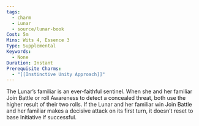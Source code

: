 ```yaml
---
tags:
  - charm
  - Lunar
  - source/lunar-book
Cost: 5m
Mins: Wits 4, Essence 3
Type: Supplemental
Keywords:
  - None
Duration: Instant
Prerequisite Charms:
  - "[[Instinctive Unity Approach]]"
---
```

The Lunar’s familiar is an ever-faithful sentinel. When she and her familiar Join Battle or roll Awareness to detect a concealed threat, both use the higher result of their two rolls. If the Lunar and her familiar win Join Battle and her familiar makes a decisive attack on its first turn, it doesn’t reset to base Initiative if successful.